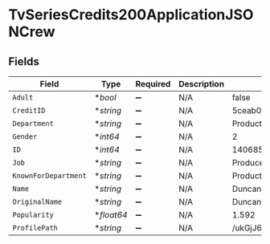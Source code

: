 # TvSeriesCredits200ApplicationJSONCrew


## Fields

| Field                            | Type                             | Required                         | Description                      | Example                          |
| -------------------------------- | -------------------------------- | -------------------------------- | -------------------------------- | -------------------------------- |
| `Adult`                          | **bool*                          | :heavy_minus_sign:               | N/A                              | false                            |
| `CreditID`                       | **string*                        | :heavy_minus_sign:               | N/A                              | 5ceab029c3a3682e93217a85         |
| `Department`                     | **string*                        | :heavy_minus_sign:               | N/A                              | Production                       |
| `Gender`                         | **int64*                         | :heavy_minus_sign:               | N/A                              | 2                                |
| `ID`                             | **int64*                         | :heavy_minus_sign:               | N/A                              | 1406855                          |
| `Job`                            | **string*                        | :heavy_minus_sign:               | N/A                              | Producer                         |
| `KnownForDepartment`             | **string*                        | :heavy_minus_sign:               | N/A                              | Production                       |
| `Name`                           | **string*                        | :heavy_minus_sign:               | N/A                              | Duncan Muggoch                   |
| `OriginalName`                   | **string*                        | :heavy_minus_sign:               | N/A                              | Duncan Muggoch                   |
| `Popularity`                     | **float64*                       | :heavy_minus_sign:               | N/A                              | 1.592                            |
| `ProfilePath`                    | **string*                        | :heavy_minus_sign:               | N/A                              | /ukGjJ62Ejd4cFziald03G34Fsrp.jpg |